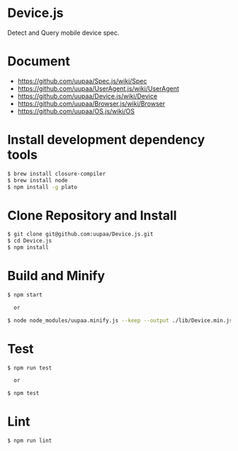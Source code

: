 Device.js
=========

Detect and Query mobile device spec.

# Document

- https://github.com/uupaa/Spec.js/wiki/Spec
- https://github.com/uupaa/UserAgent.js/wiki/UserAgent
- https://github.com/uupaa/Device.js/wiki/Device
- https://github.com/uupaa/Browser.js/wiki/Browser
- https://github.com/uupaa/OS.js/wiki/OS

# Install development dependency tools

```sh
$ brew install closure-compiler
$ brew install node
$ npm install -g plato
```

# Clone Repository and Install

```sh
$ git clone git@github.com:uupaa/Device.js.git
$ cd Device.js
$ npm install
```

# Build and Minify

```sh
$ npm start

  or

$ node node_modules/uupaa.minify.js --keep --output ./lib/Device.min.js ./lib/Device.js
```

# Test

```sh
$ npm run test

  or

$ npm test
```

# Lint

```sh
$ npm run lint
```

